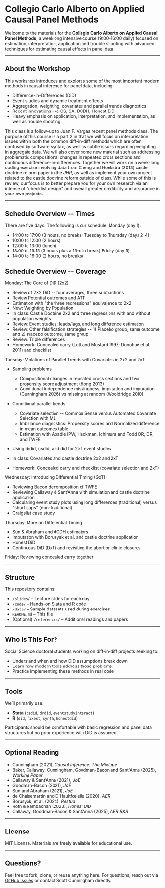 # Collegio Carlo Alberto on Applied Causal Panel Methods

Welcome to the materials for the **Collegio Carlo Alberto on Applied Causal Panel Methods**, a weeklong intensive course (9:00–16:00 daily) focused on estimation, interpretation, application and trouble shooting with advanced techniques for estimating causal effects in panel data.  

---

## About the Workshop

This workshop introduces and explores some of the most important modern methods in causal inference for panel data, including:

- Difference-in-Differences (DiD)
- Event studies and dynamic treatment effects
- Aggregation, weighting, covariates and parallel trends diagnostics
- Recent innovations like CS, SA, DCDH, Honest DiD
- Heavy emphasis on application, interpretation, and implementation, as well as trouble shooting

This class is a follow-up to Juan F. Vargas recent panel methods class.  The purpose of this course is a part 2 in that we will focus on interpretation issues within both the common diff-in-diff methods which are often confused by software syntax, as well as subtle issues regarding weighting in aggregate data.  We will also cover some new material such as addressing problematic compositional changes in repeated cross sections and continuous difference-in-differences.  Together we will work on a week-long coding exercise involving data from Cheng and Hoekstra (2013) castle doctrine reform paper in the *JHR*, as well as implement your own project related to the castle doctrine reform outside of class.  While some of this is review, our focus is to better prepare you for your own research via an intense of "checklist design" and overall greater credibility and assurance in your own projects.

---

## Schedule Overview -- Times

There are five days.  The following is our schedule:
Monday (day 1):
- 14:00 to 17:00 (3 hours, no breaks)
Tuesday to Thursday (days 2-4):
- 10:00 to 12:00 (2 hours)
- 12:00 to 13:00 (lunch)
- 13:00 to 16:15 (3 hours plus a 15-min break)
Friday (day 5)
- 14:00 to 16:00 (2 hours, no breaks)

## Schedule Overview -- Coverage

Monday: The Core of DiD (2x2)
- Review of 2×2 DiD -- four averages, three subtractions
- Review Potential outcomes and ATT 
- Estimation with "the three regressions" equivalence to 2x2
- New: Weighting by Population 
- In class: Castle Doctrine 2x2 and three regressions with and without population weights
- Review: Event studies, leads/lags, and long difference estimation
- Review: Other falsification strategies -- 1) Placebo group, same outcome and 2) Placebo outcome, same group
- Review: Triple differences
- Homework: Concealed carry (Lott and Mustard 1997; Donohue et al. 2011) and checklist

Tuesday: Violations of Parallel Trends with Covariates in 2x2 and 2xT
- Sampling problems
	- Compositional changes in repeated cross sections and two propensity score adjustment (Hong 2013)
	- Conditional independence missingness, imputation and imputation (Cunningham 2026) vs missing at random (Wooldridge 2010)

- Conditional parallel trends 
	- Covariate selection -- Common Sense versus Automated Covariate Selection with ML
	- Imbalance diagnostics: Propensity scores and Normalized difference in mean outcomes table
	- Estimation with Abadie IPW, Heckman, Ichimura and Todd OR, DR, and TWFE
- Using drdid, csdid, and did for 2×T event studies
- In class: Covariates and castle doctrine 2x2 and 2xT
- Homework: Concealed carry and checklist (covariate selection and 2xT)


Wednesday: Introducing Differential Timing (GxT)
- Reviewing Bacon decomposition of TWFE
- Reviewing Callaway & Sant’Anna with simulation and castle doctrine application
- Calculating event study plots using long differences (traditional) versus "short gaps" (non-traditional) 
- Craigslist case study

Thursday: More on Differential Timing
- Sun & Abraham and dCDH estimators
- Imputation with Borusyak et al. and castle doctrine application
- Honest DiD
- Continuous DiD (DxT) and revisiting the abortion clinic closures 

Friday: Reviewing concealed carry together

---

## Structure

This repository contains:

- `/slides/` – Lecture slides for each day  
- `/code/` – Hands-on Stata and R code  
- `/data/` – Sample datasets used during exercises  
- `README.md` – This file  
- (Optional) `/references/` – Additional readings and papers

---

## Who Is This For?

Social Science doctoral students working on diff-in-diff projects seeking to:

- Understand when and how DiD assumptions break down
- Learn how modern tools address those problems
- Practice implementing these methods in real code

---

## Tools

We’ll primarily use:
- **Stata** (`csdid`, `drdid`, `eventstudyinteract`)
- **R** (`did`, `fixest`, `synth`, `honestdid`)

Participants should be comfortable with basic regression and panel data structures but no prior experience with DiD is assumed.

---

## Optional Reading

- Cunningham (2021), *Causal Inference: The Mixtape*
- Baker, Callaway, Cunningham, Goodman-Bacon and Sant'Anna (2025), *Working Paper*
- Callaway & Sant’Anna (2021), *JoE*
- Goodman-Bacon (2021), *JoE*
- Sun and Abraham (2021), *JoE*
- de Chaisemartin and D'Haultfœielle (2020), *AER*
- Borusyak, et al. (2024), *Restud*
- Roth & Rambachan (2023), *Honest DiD*
- Callaway, Goodman-Bacon & Sant’Anna (2025), *AER R&R*


---

## License

MIT License. Materials are freely available for educational use.

---

## Questions?

Feel free to fork, clone, or reuse anything here. For questions, reach out via [GitHub Issues](https://github.com/scunning1975/Collegio-Carlo-Alberto/issues) or contact Scott Cunningham directly.
